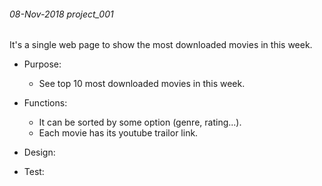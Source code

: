 ###### 08-Nov-2018 project_001
It's a single web page to show the most downloaded movies in this week.

* Purpose:
  * See top 10 most downloaded movies in this week.
    
* Functions:
  * It can be sorted by some option (genre, rating...).
  * Each movie has its youtube trailor link.
  
* Design:

* Test:
